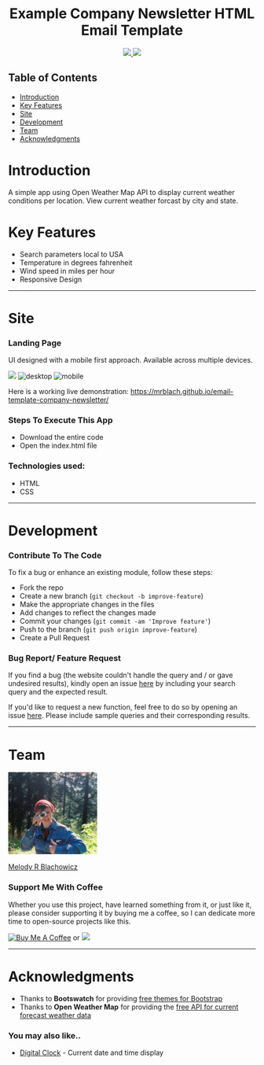 <h1 align="center">
Example Company Newsletter HTML Email Template
</h1> 
<p align="center">
  <a href="https://saythanks.io/to/melodyblachowicz%40gmail.com">
    <img src="https://img.shields.io/badge/SayThanks.io-%E2%98%BC-1EAEDB.svg">
  </a>
  <a href="https://www.paypal.com/paypalme/MRBlacho">
    <img src="https://img.shields.io/badge/$-donate-49eb34.svg?maxAge=2592000&amp;style=flat">
  </a>
</p>

## Table of Contents

- [Introduction](#introduction)
- [Key Features](#features)
- [Site](#site)
- [Development](#development)
- [Team](#team)
- [Acknowledgments](#acknowledgments)

<h1 id="introduction">Introduction</h1>

A simple app using Open Weather Map API to display current weather conditions per location. View current weather forcast by city and state.

<h1 id="features">Key Features</h1>

+ Search parameters local to USA
+ Temperature in degrees fahrenheit
+ Wind speed in miles per hour
+ Responsive Design

---
<h1 id="site">Site</h1>

### Landing Page

UI designed with a mobile first approach. Available across multiple devices.

<img src="images/viewport.png">

<img src="https://i.ibb.co/61VTZhk/desktop.png" alt="desktop" border="0">
<img src="https://i.ibb.co/qJpjSq9/mobile.png" alt="mobile" border="0">

Here is a working live demonstration: https://mrblach.github.io/email-template-company-newsletter/

### Steps To Execute This App
- Download the entire code
- Open the index.html file

### Technologies used:
- HTML
- CSS

---
<h1 id="development">Development</h1>

### Contribute To The Code

To fix a bug or enhance an existing module, follow these steps:

- Fork the repo
- Create a new branch (`git checkout -b improve-feature`)
- Make the appropriate changes in the files
- Add changes to reflect the changes made
- Commit your changes (`git commit -am 'Improve feature'`)
- Push to the branch (`git push origin improve-feature`)
- Create a Pull Request 

### Bug Report/ Feature Request

If you find a bug (the website couldn't handle the query and / or gave undesired results), kindly open an issue [here](https://github.com/MRBlach/weather-api/issues/new) by including your search query and the expected result.

If you'd like to request a new function, feel free to do so by opening an issue [here](https://github.com/MRBlach/weather-api/issues/new). Please include sample queries and their corresponding results.

---
<h1 id="team">Team</h1>
<img alt="user profile picture" src="https://github.com/MRBlach/covid-19/blob/main/images/avatar.png?raw=true"/>

[Melody R Blachowicz](https://github.com/MRBlach) 
 
### Support Me With Coffee

Whether you use this project, have learned something from it, or just like it, please consider supporting it by buying me a coffee, so I can dedicate more time to open-source projects like this.

<a href="https://www.buymeacoffee.com/MRBlach" target="_blank"><img src="https://www.buymeacoffee.com/assets/img/custom_images/yellow_img.png" alt="Buy Me A Coffee" style="height: auto !important;width: auto !important;" ></a>   or   <a href="https://www.patreon.com/MRBlach"><img src="https://c5.patreon.com/external/logo/become_a_patron_button@2x.png" width="160"></a>

---
<h1 id="acknowledgments">Acknowledgments</h1>

+ Thanks to **Bootswatch** for providing [free themes for Bootstrap](https://bootswatch.com/)
+ Thanks to **Open Weather Map** for providing the [free API for current forecast weather data](https://openweathermap.org/api)

### You may also like..

+ [Digital Clock](https://github.com/MRBlach/clock "Digital Clock") - Current date and time display
